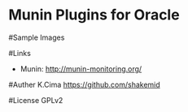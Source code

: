 Munin Plugins for Oracle
====

#Sample Images


#Links
- Munin: http://munin-monitoring.org/

#Auther
K.Cima https://github.com/shakemid

#License
GPLv2
